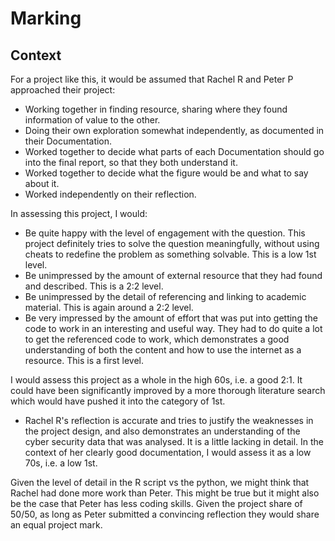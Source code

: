 # Marking

## Context

For a project like this, it would be assumed that Rachel R and Peter P approached their project:

* Working together in finding resource, sharing where they found information of value to the other.
* Doing their own exploration somewhat independently, as documented in their Documentation.
* Worked together to decide what parts of each Documentation should go into the final report, so that they both understand it.
* Worked together to decide what the figure would be and what to say about it.
* Worked independently on their reflection.

In assessing this project, I would:

* Be quite happy with the level of engagement with the question. This project definitely tries to solve the question meaningfully, without using cheats to redefine the problem as something solvable. This is a low 1st level.
* Be unimpressed by the amount of external resource that they had found and described. This is a 2:2 level.
* Be unimpressed by the detail of referencing and linking to academic material. This is again around a 2:2 level.
* Be very impressed by the amount of effort that was put into getting the code to work in an interesting and useful way. They had to do quite a lot to get the referenced code to work, which demonstrates a good understanding of both the content and how to use the internet as a resource. This is a first level.

I would assess this project as a whole in the high 60s, i.e. a good 2:1. It could have been significantly improved by a more thorough literature search which would have pushed it into the category of 1st.

* Rachel R's reflection is accurate and tries to justify the weaknesses in the project design, and also demonstrates an understanding of the cyber security data that was analysed. It is a little lacking in detail. In the context of her clearly good documentation, I would assess it as a low 70s, i.e. a low 1st.

Given the level of detail in the R script vs the python, we might think that Rachel had done more work than Peter. This might be true but it might also be the case that Peter has less coding skills. Given the project share of 50/50, as long as Peter submitted a convincing reflection they would share an equal project mark.
